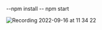 
--npm install
-- npm start

![Recording 2022-09-16 at 11 34 22](https://user-images.githubusercontent.com/111991443/190583733-23c84509-fd9d-48dc-95d4-61acd1163766.gif)
